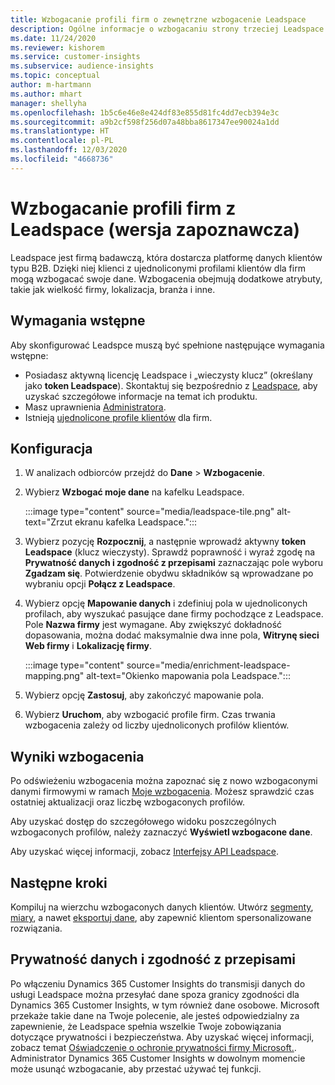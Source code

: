 ```yaml
---
title: Wzbogacanie profili firm o zewnętrzne wzbogacenie Leadspace
description: Ogólne informacje o wzbogacaniu strony trzeciej Leadspace.
ms.date: 11/24/2020
ms.reviewer: kishorem
ms.service: customer-insights
ms.subservice: audience-insights
ms.topic: conceptual
author: m-hartmann
ms.author: mhart
manager: shellyha
ms.openlocfilehash: 1b5c6e46e8e424df83e855d81fc4dd7ecb394e3c
ms.sourcegitcommit: a9b2cf598f256d07a48bba8617347ee90024a1dd
ms.translationtype: HT
ms.contentlocale: pl-PL
ms.lasthandoff: 12/03/2020
ms.locfileid: "4668736"
---
```

# <a name="enrichment-of-company-profiles-with-leadspace-preview"></a>Wzbogacanie profili firm z Leadspace (wersja zapoznawcza)

Leadspace jest firmą badawczą, która dostarcza platformę danych klientów typu B2B. Dzięki niej klienci z ujednoliconymi profilami klientów dla firm mogą wzbogacać swoje dane. Wzbogacenia obejmują dodatkowe atrybuty, takie jak wielkość firmy, lokalizacja, branża i inne.

## <a name="prerequisites"></a>Wymagania wstępne

Aby skonfigurować Leadspce muszą być spełnione następujące wymagania wstępne:

- Posiadasz aktywną licencję Leadspace i „wieczysty klucz” (określany jako **token Leadspace**). Skontaktuj się bezpośrednio z [Leadspace](https://www.leadspace.com/products/leadspace-on-demand/), aby uzyskać szczegółowe informacje na temat ich produktu.
- Masz uprawnienia [Administratora](permissions.md#administrator).
- Istnieją [ujednolicone profile klientów](customer-profiles.md) dla firm.

## <a name="configuration"></a>Konfiguracja

1. W analizach odbiorców przejdź do **Dane** > **Wzbogacenie**.

1. Wybierz **Wzbogać moje dane** na kafelku Leadspace.

   :::image type="content" source="media/leadspace-tile.png" alt-text="Zrzut ekranu kafelka Leadspace.":::

1. Wybierz pozycję **Rozpocznij**, a następnie wprowadź aktywny **token Leadspace** (klucz wieczysty). Sprawdź poprawność i wyraź zgodę na **Prywatność danych i zgodność z przepisami** zaznaczając pole wyboru **Zgadzam się**. Potwierdzenie obydwu składników są wprowadzane po wybraniu opcji **Połącz z Leadspace**.

1. Wybierz opcję **Mapowanie danych** i zdefiniuj pola w ujednoliconych profilach, aby wyszukać pasujące dane firmy pochodzące z Leadspace. Pole **Nazwa firmy** jest wymagane. Aby zwiększyć dokładność dopasowania, można dodać maksymalnie dwa inne pola, **Witrynę sieci Web firmy** i **Lokalizację firmy**.

   :::image type="content" source="media/enrichment-leadspace-mapping.png" alt-text="Okienko mapowania pola Leadspace.":::
   
1. Wybierz opcję **Zastosuj**, aby zakończyć mapowanie pola.

1. Wybierz **Uruchom**, aby wzbogacić profile firm. Czas trwania wzbogacenia zależy od liczby ujednoliconych profilów klientów.

## <a name="enrichment-results"></a>Wyniki wzbogacenia

Po odświeżeniu wzbogacenia można zapoznać się z nowo wzbogaconymi danymi firmowymi w ramach [Moje wzbogacenia](enrichment-hub.md). Możesz sprawdzić czas ostatniej aktualizacji oraz liczbę wzbogaconych profilów.

Aby uzyskać dostęp do szczegółowego widoku poszczególnych wzbogaconych profilów, należy zaznaczyć **Wyświetl wzbogacone dane**.

Aby uzyskać więcej informacji, zobacz [Interfejsy API Leadspace](https://support.leadspace.com/hc/en-us/sections/201997649-API).

## <a name="next-steps"></a>Następne kroki

Kompiluj na wierzchu wzbogaconych danych klientów. Utwórz [segmenty](segments.md), [miary](measures.md), a nawet [eksportuj dane](export-destinations.md), aby zapewnić klientom spersonalizowane rozwiązania.

## <a name="data-privacy-and-compliance"></a>Prywatność danych i zgodność z przepisami

Po włączeniu Dynamics 365 Customer Insights do transmisji danych do usługi Leadspace można przesyłać dane spoza granicy zgodności dla Dynamics 365 Customer Insights, w tym również dane osobowe. Microsoft przekaże takie dane na Twoje polecenie, ale jesteś odpowiedzialny za zapewnienie, że Leadspace spełnia wszelkie Twoje zobowiązania dotyczące prywatności i bezpieczeństwa. Aby uzyskać więcej informacji, zobacz temat [Oświadczenie o ochronie prywatności firmy Microsoft.](https://go.microsoft.com/fwlink/?linkid=396732).
Administrator Dynamics 365 Customer Insights w dowolnym momencie może usunąć wzbogacanie, aby przestać używać tej funkcji.
